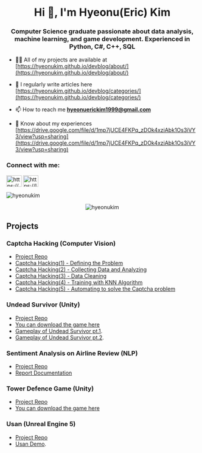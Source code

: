 <h1 align="center">Hi 👋, I'm Hyeonu(Eric) Kim</h1>
<h3 align="center">Computer Science graduate passionate about data analysis, machine learning, and game development. Experienced in Python, C#, C++, SQL</h3>

- 👨‍💻 All of my projects are available at [https://hyeonukim.github.io/devblog/about/](https://hyeonukim.github.io/devblog/about/)

- 📝 I regularly write articles here [https://hyeonukim.github.io/devblog/categories/](https://hyeonukim.github.io/devblog/categories/)

- 📫 How to reach me **hyeonuerickim1999@gmail.com**

- 📄 Know about my experiences [https://drive.google.com/file/d/1mp7jUCE4FKPq_zDOk4xziAbk1Os3iVY3/view?usp=sharing](https://drive.google.com/file/d/1mp7jUCE4FKPq_zDOk4xziAbk1Os3iVY3/view?usp=sharing)

<h3 align="left">Connect with me:</h3>
<p align="left">
<a href="https://linkedin.com/in/https://www.linkedin.com/in/eric-kim-0877a0278/" target="blank"><img align="center" src="https://raw.githubusercontent.com/rahuldkjain/github-profile-readme-generator/master/src/images/icons/Social/linked-in-alt.svg" alt="https://www.linkedin.com/in/eric-kim-0877a0278/" height="30" width="40" /></a>
<a href="https://www.leetcode.com/https://leetcode.com/u/cjswoqkqktyd/" target="blank"><img align="center" src="https://raw.githubusercontent.com/rahuldkjain/github-profile-readme-generator/master/src/images/icons/Social/leet-code.svg" alt="https://leetcode.com/u/cjswoqkqktyd/" height="30" width="40" /></a>
</p>


<p align="left"><img src="https://github-readme-stats.vercel.app/api/top-langs?username=hyeonukim&show_icons=true&locale=en&layout=compact" alt="hyeonukim" /></p>

<p align="center"><img src="https://github-readme-streak-stats.herokuapp.com/?user=hyeonukim&" alt="hyeonukim" /></p>

## Projects

### Captcha Hacking (Computer Vision)
- [Project Repo](https://github.com/hyeonukim/SCTF2017-Writeups)
- [Captcha Hacking(1) - Defining the Problem](https://hyeonukim.github.io/devblog/posts/CaptchaHacking1/)
- [Captcha Hacking(2) - Collecting Data and Analyzing](https://hyeonukim.github.io/devblog/posts/CaptchaHacking2/)
- [Captcha Hacking(3) - Data Cleaning](https://hyeonukim.github.io/devblog/posts/CaptchaHacking3/)
- [Captcha Hacking(4) - Training with KNN Algorithm](https://hyeonukim.github.io/devblog/posts/CaptchaHacking4/)
- [Captcha Hacking(5) - Automating to solve the Captcha problem](https://hyeonukim.github.io/devblog/posts/CaptchaHacking5/)

### Undead Survivor (Unity)
- [Project Repo](https://github.com/hyeonukim/UndeadSurvivor)
- [You can download the game here](https://drive.google.com/drive/folders/1CzHfKIo0YCzu4ZnsNlGjeIhsXwc9M98k?usp=sharing)
- [Gameplay of Undead Survivor pt.1](https://youtu.be/8E-_ol4Br2s).
- [Gameplay of Undead Survivor pt.2](https://youtu.be/Qp885i4clvs).

### Sentiment Analysis on Airline Review (NLP)
- [Project Repo](https://github.com/hyeonukim/AirlineReview)
- [Report Documentation](https://github.com/hyeonukim/AirlineReview/blob/main/BERT%20report.pdf)

### Tower Defence Game (Unity)
- [Project Repo](https://github.com/hyeonukim/TowerDefence)
- [You can download the game here](https://drive.google.com/drive/folders/1rHQs-rKeTgV7bEWfLMybvAL6B6XGSxjZ?usp=sharing)

### Usan (Unreal Engine 5)
- [Project Repo](https://github.com/hyeonukim/Usan)
- [Usan Demo](https://youtu.be/Y9rJ05sL8NI).
